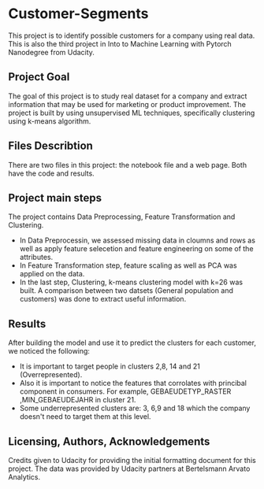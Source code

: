 # Customer-Segments
This project is to identify possible customers for a company using real data. 
This is also the third project in Into to Machine Learning with Pytorch Nanodegree from Udacity. 

## Project Goal 
The goal of this project is to study real dataset for a company and extract information that may be used for marketing or product improvement.
The project is built by using unsupervised ML techniques, specifically clustering using k-means algorithm. 

## Files Describtion
There are two files in this project: the notebook file and a web page. Both have the code and results. 


## Project main steps
The project contains Data Preprocessing, Feature Transformation and Clustering. 
* In Data Preprocessin, we assessed missing data in cloumns and rows as well as apply feature selecetion and feature engineering on some of the attributes. 
* In Feature Transformation step, feature scaling as well as PCA was applied on the data. 
* In the last step, Clustering, k-means clustering model with k=26 was built. A comparison between two datsets (General population and customers) was done to extract useful information. 

## Results 
After building the model and use it to predict the clusters for each customer, we noticed the following:
* It is important to target people in clusters 2,8, 14 and 21 (Overrepresented).
* Also it is important to notice the features that corrolates with princibal component in consumers. For example, GEBAEUDETYP_RASTER ,MIN_GEBAEUDEJAHR in cluster 21.
* Some underrepresented clusters are: 3, 6,9 and 18 which the company doesn't need to target them at this level. 

## Licensing, Authors, Acknowledgements
Credits given to Udacity for providing the initial formatting document for this project. The data was provided by Udacity partners at Bertelsmann Arvato Analytics.
